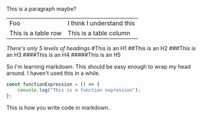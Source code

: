 This is a paragraph maybe?

<table>
    <tr>
        <td>Foo</td>
        <td>I think I understand this</td>
    </tr>
    <tr>
        <td>This is a table row</td>
        <td>This is a table column</td>
    </tr>
</table>

_There's only 5 levels of headings_
#This is an H1
##This is an H2
###This is an H3
####This is an H4
#####This is an H5

So I'm learning markdown. This should be easy enough to wrap my head around. I haven't used this in a while.

```javascript
const functionExpression = () => {
    console.log("This is a function expression");
};
```

This is how you write code in markdown.
